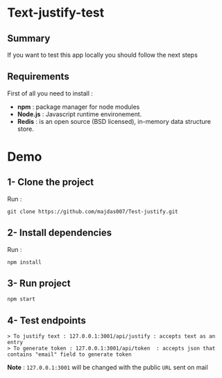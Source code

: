 # Text-justify-test
## Summary
If you want to test this app locally you should follow the next steps
## Requirements
 First of all you need to install :
 - **npm** : package manager for node modules 
 - **Node.js** : Javascript runtime environement. 
 - **Redis** : is an open source (BSD licensed), in-memory data structure store. 
# Demo
 
## 1- Clone the project
Run :
```
git clone https://github.com/majdas007/Test-justify.git
```
## 2- Install dependencies
Run :
```
npm install
```
## 3- Run project
```
npm start
```
## 4- Test endpoints
```
> To justify text : 127.0.0.1:3001/api/justify : accepts text as an entry 
> To generate token : 127.0.0.1:3001/api/token  : accepts json that contains "email" field to generate token 
```

**Note** : `127.0.0.1:3001` will be changed with the public `URL` sent on mail  
